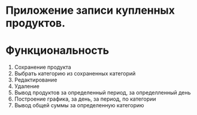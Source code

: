 # Приложение записи купленных продуктов.
# Функциональность
1) Сохранение продукта
2) Выбрать категорию из сохраненных категорий
3) Редактирование
4) Удаление
5) Вывод продуктов за определенный период, за определленный день
6) Построение графика, за день, за период, по категории
7) Вывод общей суммы за определенную категорию
